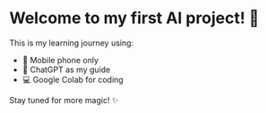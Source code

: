 # Welcome to my first AI project! 🤖

This is my learning journey using:
- 📱 Mobile phone only
- 🧠 ChatGPT as my guide
- 💻 Google Colab for coding

Stay tuned for more magic! ✨
